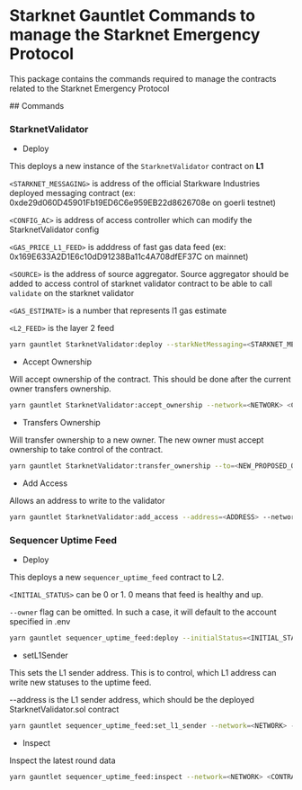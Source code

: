 # Starknet Gauntlet Commands to manage the Starknet Emergency Protocol

This package contains the commands required to manage the contracts related to the Starknet Emergency Protocol

## Commands

### StarknetValidator

- Deploy

This deploys a new instance of the `StarknetValidator` contract on **L1**

`<STARKNET_MESSAGING>` is address of the official Starkware Industries deployed messaging contract (ex: 0xde29d060D45901Fb19ED6C6e959EB22d8626708e on goerli testnet)

`<CONFIG_AC>` is address of access controller which can modify the StarknetValidator config

`<GAS_PRICE_L1_FEED>` is adddress of fast gas data feed (ex: 0x169E633A2D1E6c10dD91238Ba11c4A708dfEF37C on mainnet)

`<SOURCE>` is the address of source aggregator. Source aggregator should be added to access control of starknet validator contract to be able to call
`validate` on the starknet validator

`<GAS_ESTIMATE>` is a number that represents l1 gas estimate

`<L2_FEED>` is the layer 2 feed

```bash
yarn gauntlet StarknetValidator:deploy --starkNetMessaging=<STARKNET_MESSAGING> --configAC=<CONFIG_AC> --gasPriceL1Feed=<GAS_PRICE_L1_FEED> --source=<SOURCE_AGGREGATOR> --gasEstimate=<GAS_ESTIMATE> --l2Feed=<L2_FEED> --network=<NETWORK>
```

- Accept Ownership

Will accept ownership of the contract. This should be done after the current owner transfers ownership.

```bash
yarn gauntlet StarknetValidator:accept_ownership --network=<NETWORK> <CONTRACT_ADDRESS>
```

- Transfers Ownership

Will transfer ownership to a new owner. The new owner must accept ownership to take control of the contract.

```bash
yarn gauntlet StarknetValidator:transfer_ownership --to=<NEW_PROPOSED_OWNER> <CONTRACT_ADDRESS> --network=<NETWORK>
```

- Add Access

Allows an address to write to the validator

```bash
yarn gauntlet StarknetValidator:add_access --address=<ADDRESS> --network=<NETWORK> <CONTRACT_ADDRESS>
```

### Sequencer Uptime Feed

- Deploy

This deploys a new `sequencer_uptime_feed` contract to L2.

`<INITIAL_STATUS>` can be 0 or 1. 0 means that feed is healthy and up.

`--owner` flag can be omitted. In such a case, it will default to the account specified in .env

```bash
yarn gauntlet sequencer_uptime_feed:deploy --initialStatus=<INITIAL_STATUS> --owner=<OWNER> --network=<NETWORK>
```

- setL1Sender

This sets the L1 sender address. This is to control, which L1 address can write new statuses to the uptime feed.

--address is the L1 sender address, which should be the deployed StarknetValidator.sol contract

```bash
yarn gauntlet sequencer_uptime_feed:set_l1_sender --network=<NETWORK> --address=<ADDRESS>
```

- Inspect

Inspect the latest round data

```bash
yarn gauntlet sequencer_uptime_feed:inspect --network=<NETWORK> <CONTRACT_ADDRESS>
```

